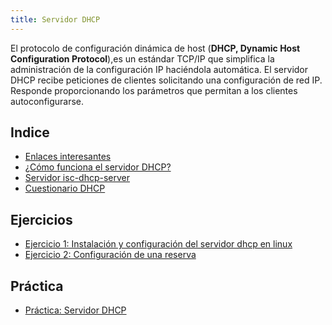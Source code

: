 ```yaml
---
title: Servidor DHCP
---
```

El  protocolo  de  configuración  dinámica  de  host  (**DHCP, Dynamic Host Configuration Protocol**),es un estándar TCP/IP que  simplifica  la  administración  de  la  configuración  IP haciéndola automática. 
El  servidor  DHCP  recibe  peticiones  de  clientes  solicitando una  configuración  de  red  IP.  Responde  proporcionando  los parámetros que permitan a los clientes autoconfigurarse. 

## Indice

* [Enlaces interesantes](enlaces.html)
* [¿Cómo funciona el servidor DHCP?](dhcp.html)
* [Servidor isc-dhcp-server](isc-dhcp-server.html)
* [Cuestionario DHCP](cuestionario.html)

## Ejercicios

* [Ejercicio 1: Instalación y configuración del servidor dhcp en linux](ejercicio1.html)
* [Ejercicio 2: Configuración de una reserva](ejercicio2.html)

## Práctica


* [Práctica: Servidor DHCP](practica_dhcp.html)

